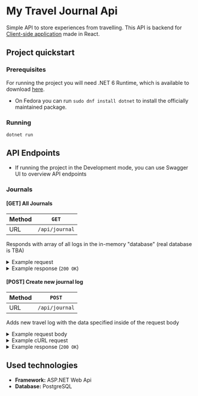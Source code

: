 # My Travel Journal Api

Simple API to store experiences from travelling. This API is backend
for [Client-side application](https://github.com/filip0s/my-travel-journal-web) made in React.

## Project  quickstart

### Prerequisites

For running the project you will need .NET 6 Runtime, which is available to
download [here](https://dotnet.microsoft.com/en-us/download).

- On Fedora you can run `sudo dnf install dotnet` to install the officially maintained package.


### Running
`dotnet run`

## API Endpoints

- If running the project in the Development mode, you can use Swagger UI to overview API endpoints

### Journals

#### [GET] All Journals

| Method | `GET`           |
|--------|-----------------|
| URL    | `/api/journal` |

Responds with array of all logs in the in-memory "database" (real database is TBA)

<details>
<summary>Example request</summary>

```bash
curl -X 'GET' \
  'https://localhost:7258/api/journal' \
  -H 'accept: text/plain'

```

</details>

<details>
<summary>Example response (<code>200 OK</code>) </summary>

```json
[
  {
    "id": 0,
    "title": "Mount Fuji",
    "description": "Our trip to Japan",
    "location": "Japan",
    "start": "2022-05-24T00:00:00",
    "end": "2022-05-27T00:00:00"
  }
]
```

</details>

#### [POST] Create new journal log

| Method | `POST`         |
|--------|----------------|
| URL    | `/api/journal` |

 Adds new travel log with the data specified inside of the request body

<details>
<summary>Example request body</summary>

```json
{
  "id": 1,
  "title": "string",
  "description": "string",
  "location": "string",
  "start": "2022-07-28T18:33:13.348Z",
  "end": "2022-07-28T18:33:13.348Z"
}
```

Note that the `start` and `end` attribute which are type of `DateTime` should be
in [ISO 8601 format](https://en.wikipedia.org/wiki/ISO_8601)

</details>
<details>
<summary>Example cURL request</summary>

```bash
curl -X 'POST' \
  'https://localhost:7258/api/journal' \
  -H 'accept: text/plain' \
  -H 'Content-Type: application/json' \
  -d '{
  "id": 0,
  "title": "string",
  "description": "string",
  "location": "string",
  "start": "2022-07-28T18:37:48.572Z",
  "end": "2022-07-28T18:37:48.572Z"
}'

```

</details>

<details>
<summary>Example response (<code>200 OK</code>)</summary>

```text
Journal successfully added
```
</details>



## Used technologies

- **Framework:** ASP.NET Web Api
- **Database:** PostgreSQL